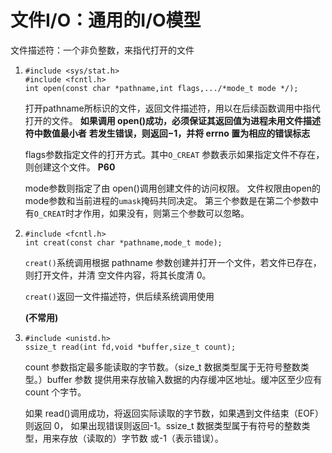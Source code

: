 # 文件I/O：通用的I/O模型

文件描述符：一个非负整数，来指代打开的文件

1. ```
   #include <sys/stat.h>
   #include <fcntl.h>
   int open(const char *pathname,int flags,.../*mode_t mode */);
   ```

   打开pathname所标识的文件，返回文件描述符，用以在后续函数调用中指代打开的文件。
   **如果调用 open()成功，必须保证其返回值为进程未用文件描述符中数值最小者**
   **若发生错误，则返回−1，并将 errno 置为相应的错误标志**

   

   flags参数指定文件的打开方式。其中`O_CREAT` 参数表示如果指定文件不存在，则创建这个文件。
   **P60**

   

   mode参数则指定了由 open()调用创建文件的访问权限。
   文件权限由open的mode参数和当前进程的`umask`掩码共同决定。
   第三个参数是在第二个参数中有`O_CREAT`时才作用，如果没有，则第三个参数可以忽略。

   

2. ```
   #include <fcntl.h>
   int creat(const char *pathname,mode_t mode);
   ```

   `creat()`系统调用根据 pathname 参数创建并打开一个文件，若文件已存在，则打开文件，并清
   空文件内容，将其长度清 0。

   `creat()`返回一文件描述符，供后续系统调用使用

   **(不常用)**

   

3. ```
   #include <unistd.h>
   ssize_t read(int fd,void *buffer,size_t count);
   ```

   count 参数指定最多能读取的字节数。（size_t 数据类型属于无符号整数类型。）buffer 参数
   提供用来存放输入数据的内存缓冲区地址。缓冲区至少应有 count 个字节。

   如果 read()调用成功，将返回实际读取的字节数，如果遇到文件结束（EOF）则返回 0，
   如果出现错误则返回-1。ssize_t 数据类型属于有符号的整数类型，用来存放（读取的）字节数
   或-1（表示错误）。






